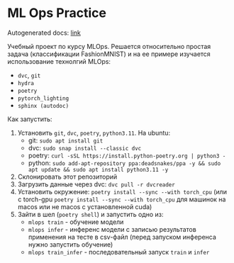 # ML Ops Practice

Autogenerated docs: [link](https://roma1n.github.io/mlops_practice/index.html)

Учебный проект по курсу MLOps. Решается относительно простая задача (классификации FashionMNIST) и на ее примере изучается использование технолгий MLOps:

- `dvc`, `git`
- `hydra`
- `poetry`
- `pytorch_lighting`
- `sphinx (autodoc)`

Как запустить:
1. Установить `git`, `dvc`, `poetry`, `python3.11`. На ubuntu:
    - git: `sudo apt install git`
    - dvc: `sudo snap install --classic dvc`
    - poetry: `curl -sSL https://install.python-poetry.org | python3 -`
    - python: `sudo add-apt-repository ppa:deadsnakes/ppa -y && sudo apt update && sudo apt install python3.11 -y`
2. Склонировать этот репозиторий
3. Загрузить данные через dvc: `dvc pull -r dvcreader`
4. Установить окружение: `poetry install --sync --with torch_cpu` (или с torch-gpu `poetry install --sync --with torch_cpu` для машинок на macos или не macos с установленной cuda)
5. Зайти в шел (`poetry shell`) и запустить одно из:
    - `mlops train` - обучение модели
    - `mlops infer` - инференс модели с записью результатов применения на тесте в csv-файл (перед запуском инференса нужно запустить обучение)
    - `mlops train_infer` - последовательный запуск `train` и `infer`

